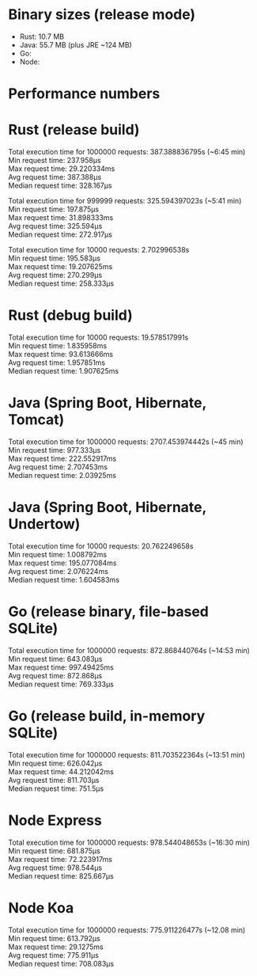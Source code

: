 # Binary sizes (release mode)
- Rust: 10.7 MB
- Java: 55.7 MB (plus JRE ~124 MB)
- Go:
- Node: 

# Performance numbers


# Rust (release build)
Total execution time for 1000000 requests: 387.388836795s (~6:45 min)  
Min request time: 237.958µs  
Max request time: 29.220334ms  
Avg request time: 387.388µs  
Median request time: 328.167µs  

Total execution time for 999999 requests: 325.594397023s (~5:41 min)  
Min request time: 197.875µs  
Max request time: 31.898333ms  
Avg request time: 325.594µs  
Median request time: 272.917µs  

Total execution time for 10000 requests: 2.702996538s  
Min request time: 195.583µs  
Max request time: 19.207625ms  
Avg request time: 270.299µs  
Median request time: 258.333µs  

# Rust (debug build)
Total execution time for 10000 requests: 19.578517991s  
Min request time: 1.835958ms  
Max request time: 93.613666ms  
Avg request time: 1.957851ms  
Median request time: 1.907625ms  


# Java (Spring Boot, Hibernate, Tomcat)
Total execution time for 1000000 requests: 2707.453974442s (~45 min)  
Min request time: 977.333µs  
Max request time: 222.552917ms  
Avg request time: 2.707453ms  
Median request time: 2.03925ms  

# Java (Spring Boot, Hibernate, Undertow)
Total execution time for 10000 requests: 20.762249658s  
Min request time: 1.008792ms  
Max request time: 195.077084ms  
Avg request time: 2.076224ms  
Median request time: 1.604583ms  

# Go (release binary, file-based SQLite)
Total execution time for 1000000 requests: 872.868440764s (~14:53 min)  
Min request time: 643.083µs  
Max request time: 997.49425ms  
Avg request time: 872.868µs  
Median request time: 769.333µs  

# Go (release build, in-memory SQLite)
Total execution time for 1000000 requests: 811.703522364s (~13:51 min)  
Min request time: 626.042µs  
Max request time: 44.212042ms  
Avg request time: 811.703µs  
Median request time: 751.5µs  

# Node Express 
Total execution time for 1000000 requests: 978.544048653s (~16:30 min)  
Min request time: 681.875µs  
Max request time: 72.223917ms  
Avg request time: 978.544µs  
Median request time: 825.667µs  

# Node Koa
Total execution time for 1000000 requests: 775.911226477s (~12.08 min)  
Min request time: 613.792µs  
Max request time: 29.1275ms  
Avg request time: 775.911µs  
Median request time: 708.083µs  
